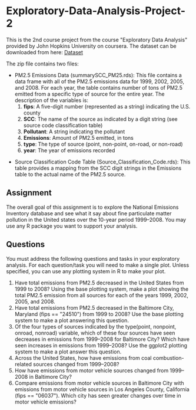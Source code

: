 # Exploratory-Data-Analysis-Project-2
This is the 2nd course project from the course "Exploratory Data Analysis" provided by John Hopkins University on coursera.
The dataset can be downloaded from here:
<a href="https://d396qusza40orc.cloudfront.net/exdata%2Fdata%2FNEI_data.zip">Dataset</a>

The zip file contains two files:

* PM2.5 Emissions Data (summarySCC_PM25.rds): This file contains a data frame with all of the PM2.5 emissions data for 1999, 2002, 2005, and 2008. For each year, the table contains number of tons of PM2.5 emitted from a specific type of source for the entire year. The description of the variables is:<ol>
  <li><b>fips</b>: A five-digit number (represented as a string) indicating the U.S. county
  <li><b>SCC</b>: The name of the source as indicated by a digit string (see source code classification table)
  <li><b>Pollutant</b>: A string indicating the pollutant
  <li><b>Emissions</b>: Amount of PM2.5 emitted, in tons
  <li><b>type</b>: The type of source (point, non-point, on-road, or non-road)
  <li><b>year</b>: The year of emissions recorded
</ol>

* Source Classification Code Table (Source_Classification_Code.rds): This table provides a mapping from the SCC digit strings in the Emissions table to the actual name of the PM2.5 source.

## Assignment
The overall goal of this assignment is to explore the National Emissions Inventory database and see what it say about fine particulate matter pollution in the United states over the 10-year period 1999–2008. You may use any R package you want to support your analysis.

## Questions
You must address the following questions and tasks in your exploratory analysis. For each question/task you will need to make a single plot. Unless specified, you can use any plotting system in R to make your plot.
<ol>
  <li>Have total emissions from PM2.5 decreased in the United States from 1999 to 2008? Using the base plotting system, make a plot showing the total PM2.5 emission from all sources for each of the years 1999, 2002, 2005, and 2008.
  <li>Have total emissions from PM2.5 decreased in the Baltimore City, Maryland (fips == "24510") from 1999 to 2008? Use the base plotting system to make a plot answering this question.
  <li>Of the four types of sources indicated by the type(point, nonpoint, onroad, nonroad) variable, which of these four sources have seen decreases in emissions from 1999–2008 for Baltimore City? Which have seen increases in emissions from 1999–2008? Use the ggplot2 plotting system to make a plot answer this question.
  <li>Across the United States, how have emissions from coal combustion-related sources changed from 1999–2008?
  <li>How have emissions from motor vehicle sources changed from 1999–2008 in Baltimore City?
  <li>Compare emissions from motor vehicle sources in Baltimore City with emissions from motor vehicle sources in Los Angeles County, California (fips == "06037"). Which city has seen greater changes over time in motor vehicle emissions?
